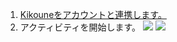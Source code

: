 1. [Kikouneをアカウントと連携します。](https://discord.com/application-directory/1219426881141608518)
2. アクティビティを開始します。
![](/startActivity.webp)
![](/activityShelf.webp)

